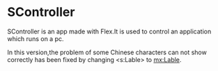 # SController
SController is an app made with Flex.It is used to control an application which runs on a pc.

In this version,the problem of some Chinese characters can  not show correctly has been fixed by changing <s:Lable> to <mx:Lable>.
